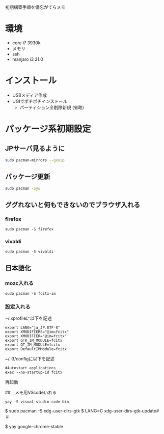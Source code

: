 初期構築手順を備忘がてらメモ
# 環境
- core i7 3930k
- メモリ
- ssh
- manjaro i3 21.0

# インストール
- USBメディア作成
- UGIでポチポチインストール
  - パーティション全削除新規
(省略)

# パッケージ系初期設定
## JPサーバ見るように
```sh
sudo pacman-mirrors --geoip
```

## パッケージ更新
```sh
sudo pacman -Syu
```

## ググれないと何もできないのでブラウザ入れる
### firefox
```
sudo pacman -S firefox
```
### vivaldi
```
sudo pacman -S vivaldi
```

## 日本語化
### mozc入れる
```
sudo pacman -S fcitx-im
```

### 設定入れる
~/.xprofileに以下を記述
```
export LANG="ja_JP.UTF-8"
export XMODIFIERS="@im=fcitx"
export XMODIFIER="@im=fcitx"
export GTK_IM_MODULE=fcitx
export QT_IM_MODULE=fcitx
export DefaultIMModule=fcitx
```

~/.i3/configに以下を記述
```
#Autostart applications
exec --no-startup-id fcitx
```
再起動


##　メモ用VScodeいれる

```
yay -S visual-studio-code-bin
```

$ sudo pacman -S xdg-user-dirs-gtk
$ LANG=C xdg-user-dirs-gtk-update#＃

$ yay google-chrome-stable